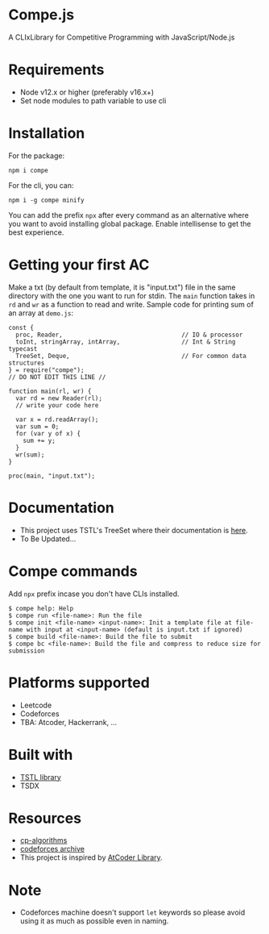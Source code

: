 # Compe.js
A CLIxLibrary for Competitive Programming with JavaScript/Node.js
# Requirements
- Node v12.x or higher (preferably v16.x+)
- Set node modules to path variable to use cli
# Installation
For the package:
```
npm i compe
```
For the cli, you can:
```
npm i -g compe minify
```
You can add the prefix `npx` after every command as an alternative where you want to avoid installing global package.
Enable intellisense to get the best experience.
# Getting your first AC
Make a txt (by default from template, it is "input.txt") file in the same directory with the one you want to run for stdin.
The `main` function takes in `rd` and `wr` as a function to read and write.
Sample code for printing sum of an array at `demo.js`:
```
const {
  proc, Reader,                                 // IO & processor
  toInt, stringArray, intArray,                 // Int & String typecast
  TreeSet, Deque,                               // For common data structures
} = require("compe");
// DO NOT EDIT THIS LINE //

function main(rl, wr) {
  var rd = new Reader(rl);
  // write your code here

  var x = rd.readArray();
  var sum = 0;
  for (var y of x) {
    sum += y;
  }
  wr(sum);
}

proc(main, "input.txt");
```
# Documentation
- This project uses TSTL's TreeSet where their documentation is [here](https://samchon.github.io/tstl/api/classes/std.treeset.html).
- To Be Updated...
# Compe commands
Add `npx` prefix incase you don't have CLIs installed.
```
$ compe help: Help
$ compe run <file-name>: Run the file
$ compe init <file-name> <input-name>: Init a template file at file-name with input at <input-name> (default is input.txt if ignored)
$ compe build <file-name>: Build the file to submit
$ compe bc <file-name>: Build the file and compress to reduce size for submission
```
# Platforms supported
- Leetcode
- Codeforces
- TBA: Atcoder, Hackerrank, ...
# Built with
- [TSTL library](https://github.com/samchon/tstl)
- TSDX
# Resources
- [cp-algorithms](https://cp-algorithms.com/)
- [codeforces archive](https://codeforces.com/catalog)
- This project is inspired by [AtCoder Library](https://codeforces.com/blog/entry/82400).
# Note
- Codeforces machine doesn't support `let` keywords so please avoid using it as much as possible even in naming.